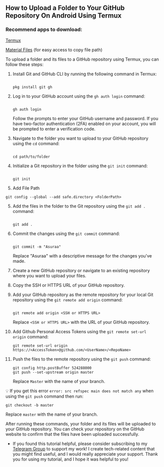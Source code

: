 ## How to Upload a Folder to Your GitHub Repository On Android Using Termux

### Recommend apps to download:
[Termux](https://f-droid.org/en/packages/com.termux/)

[Material Files](https://play.google.com/store/apps/details?id=me.zhanghai.android.files) (for easy access to copy file path)

To upload a folder and its files to a GitHub repository using Termux, you can follow these steps:

1. Install Git and GitHub CLI by running the following command in Termux:


   ```

   pkg install git gh

   ```

2. Log in to your GitHub account using the `gh auth login` command:

   ```

   gh auth login

   ```

   Follow the prompts to enter your GitHub username and password. If you have two-factor authentication (2FA) enabled on your account, you will be prompted to enter a verification code.

3. Navigate to the folder you want to upload to your GitHub repository using the `cd` command:

   ```

   cd path/to/folder

   ```

4. Initialize a Git repository in the folder using the `git init` command:

   ```

   git init

   ```
6. Add File Path
   
  ```
  git config --global --add safe.directory <FolderPath>
  
  ```
5. Add the files in the folder to the Git repository using the `git add .` command:

   ```

   git add .

   ```

6. Commit the changes using the `git commit` command:

   ```

   git commit -m "Asuraa"

   ```

   Replace "Asuraa" with a descriptive message for the changes you've made.

7. Create a new GitHub repository or navigate to an existing repository where you want to upload your files.

8. Copy the SSH or HTTPS URL of your GitHub repository.

9. Add your GitHub repository as the remote repository for your local Git repository using the `git remote add origin` command:

   ```

   git remote add origin <SSH or HTTPS URL>

   ```

   Replace `<SSH or HTTPS URL>` with the URL of your GitHub repository.
   
10. Add Github Personal Access Tokens using the `git remote set-url origin` command:



    ```
    git remote set-url origin https://<AccessToken>@github.com/<UserName>/<RepoName>
    
    ```

11. Push the files to the remote repository using the `git push` command:

    ```
    git config http.postBuffer 524288000
    git push --set-upstream origin master
    
    ```

    Replace `Master` with the name of your branch.
 
 
💡 If you get this error `error: src refspec main does not match any` when using the `git push` command then run:

    

    git checkout -b master

    

Replace `master` with the name of your branch.

After running these commands, your folder and its files will be uploaded to your GitHub repository. You can check your repository on the GitHub website to confirm that the files have been uploaded successfully.

- If you found this tutorial helpful, please consider subscribing to my [Telegram Group](https://t.me/Ravan_Lankaa) to support my work! I create tech-related content that you might find useful, and I would really appreciate your support. Thank you for using my tutorial, and I hope it was helpful to you!
